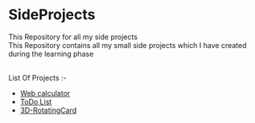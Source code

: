 # SideProjects
This Repository for all my side projects 
<br>
This Repository contains all my small side projects which I have created during the learning phase 

<br>
List Of Projects :- 
<ul>
    <li><a href="https://shivchevli.github.io/SideProjects/WebCalculator/">Web calculator</a></li>
    <li><a href="https://github.com/ShivChevli/SideProjects/tree/main/TodoApp">ToDo List</a></li>
    <li><a href="https://shivchevli.github.io/SideProjects/3D-RotatingCard/"> 3D-RotatingCard</a></li>
</ul>